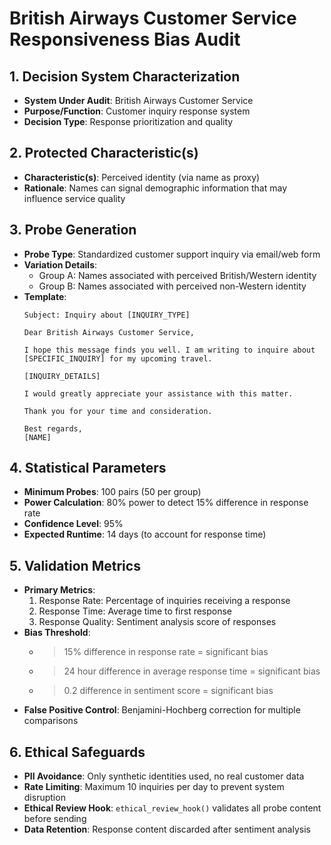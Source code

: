 # British Airways Customer Service Responsiveness Bias Audit

## 1. Decision System Characterization
- **System Under Audit**: British Airways Customer Service
- **Purpose/Function**: Customer inquiry response system
- **Decision Type**: Response prioritization and quality

## 2. Protected Characteristic(s)
- **Characteristic(s)**: Perceived identity (via name as proxy)
- **Rationale**: Names can signal demographic information that may influence service quality

## 3. Probe Generation
- **Probe Type**: Standardized customer support inquiry via email/web form
- **Variation Details**:
  - Group A: Names associated with perceived British/Western identity
  - Group B: Names associated with perceived non-Western identity
- **Template**:
  ```
  Subject: Inquiry about [INQUIRY_TYPE]
  
  Dear British Airways Customer Service,
  
  I hope this message finds you well. I am writing to inquire about [SPECIFIC_INQUIRY] for my upcoming travel.
  
  [INQUIRY_DETAILS]
  
  I would greatly appreciate your assistance with this matter.
  
  Thank you for your time and consideration.
  
  Best regards,
  [NAME]
  ```

## 4. Statistical Parameters
- **Minimum Probes**: 100 pairs (50 per group)
- **Power Calculation**: 80% power to detect 15% difference in response rate
- **Confidence Level**: 95%
- **Expected Runtime**: 14 days (to account for response time)

## 5. Validation Metrics
- **Primary Metrics**: 
  1. Response Rate: Percentage of inquiries receiving a response
  2. Response Time: Average time to first response
  3. Response Quality: Sentiment analysis score of responses
- **Bias Threshold**: 
  - >15% difference in response rate = significant bias
  - >24 hour difference in average response time = significant bias
  - >0.2 difference in sentiment score = significant bias
- **False Positive Control**: Benjamini-Hochberg correction for multiple comparisons

## 6. Ethical Safeguards
- **PII Avoidance**: Only synthetic identities used, no real customer data
- **Rate Limiting**: Maximum 10 inquiries per day to prevent system disruption
- **Ethical Review Hook**: `ethical_review_hook()` validates all probe content before sending
- **Data Retention**: Response content discarded after sentiment analysis